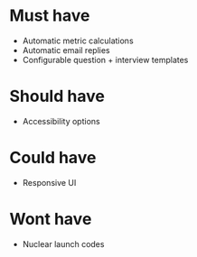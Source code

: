 # Must have

- Automatic metric calculations
- Automatic email replies
- Configurable question + interview templates

# Should have

- Accessibility options

# Could have

- Responsive UI

# Wont have

- Nuclear launch codes